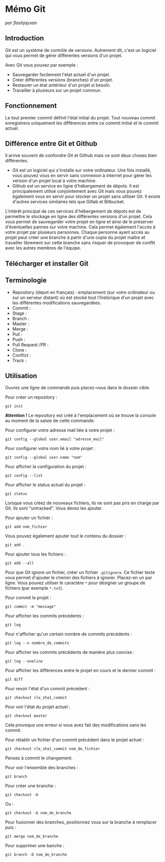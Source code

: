 # Mémo Git

*par flashjaysan*

## Introduction

Git est un système de contrôle de versions. Autrement dit, c'est un logiciel qui vous permet de gérer différentes versions d'un projet.

Avec Git vous pouvez par exemple :

- Sauvegarder facilement l'état actuel d'un projet.
- Créer différentes versions (branches) d'un projet.
- Restaurer un état antérieur d'un projet si besoin.
- Travailler à plusieurs sur un projet commun.

## Fonctionnement

Le tout premier commit définit l'état initial du projet. Tout nouveau commit enregistrera uniquement les différences entre ce commit initial et le commit actuel.

## Différence entre Git et Github

Il arrive souvent de confondre Git et Github mais ce sont deux choses bien différentes.

- Git est un logiciel qui s'installe sur votre ordinateur. Une fois installé, vous pouvez vous en servir sans connexion à internet pour gérer les version d'un projet local à votre machine.
- Github est un service en ligne d'hébergement de dépots. Il est principalement utilisé conjointement avec Git mais vous pouvez également vous en servir pour stocker un projet sans utiliser Git. Il existe d'autres services similaires tels que Gitlab et Bitbucket.

L'intérêt principal de ces services d'hébergement de dépots est de permettre le stockage en ligne des différentes versions d'un projet. Cela vous permet de sauvegarder votre projet en ligne et ainsi de le préserver d'éventuelles pannes sur votre machine. Cela permet également l'accès à votre projet par plusieurs personnes. Chaque personne ayant accès au projet peut créer une branche à partir d'une copie du projet maître et travailler librement sur cette branche sans risquer de provoquer de conflit avec les autres membres de l'équipe.

## Télécharger et installer Git



## Terminologie

- Repository (dépot en français) : emplacement (sur votre ordinateur ou sur un serveur distant) où est stocké tout l'historique d'un projet avec les différentes modifications sauvegardées.
- Commit : 
- Stage :
- Branch :
- Master :
- Merge :
- Pull :
- Push :
- Pull Request /PR :
- Clone :
- Conflict :
- Track :


## Utilisation

Ouvrez une ligne de commande puis placez-vous dans le dossier cible.

Pour créer un repository :

```
git init
```

**Attention !** Le repository est créé à l'emplacement où se trouve la console au moment de la saisie de cette commande.

Pour configurer votre adresse mail liée à votre projet :

```
git config --global user.email "adresse_mail"
```

Pour configurer votre nom lié à votre projet :

```
git config --global user.name "nom"
```

Pour afficher la configuration du projet :

```
git config --list
```

Pour afficher le status actuel du projet :

```
git status
```

Lorsque vous créez de nouveaux fichiers, ils ne sont pas pris en charge par Git. Ils sont "untracked". Vous devez les ajouter.

Pour ajouter un fichier :

```
git add nom_fichier
```

Vous pouvez également ajouter tout le contenu du dossier :

```
git add .
```

Pour ajouter tous les fichiers :

```
git add --all
```

Pour que Git ignore un fichier, créer un fichier `.gitignore`. Ce fichier texte vous permet d'ajouter le chemin des fichiers à ignorer. Placez-en un par ligne. Vous pouvez utiliser le caractère `*` pour désigner un groupe de fichiers (par exemple `*.txt`).

Pour commit le projet :

```
git commit -m "message"
```

Pour afficher les commits précédents :

```
git log
```

Pour n'afficher qu'un certain nombre de commits précédents :

```
git log --n nombre_de_commits
```

Pour afficher les commits précédents de manière plus concise :

```
git log --oneline
```

Pour afficher les différences entre le projet en cours et le dernier commit :

```
git diff
```

Pour revoir l'état d'un commit précédent :

```
git checkout cle_sha1_commit
```

Pour voir l'état du projet actuel :

```
git checkout master
```

Cela provoque une erreur si vous avez fait des modifications sans les commit.

Pour rétablir un fichier d'un commit précédent dans le projet actuel :

```
git checkout cle_sha1_commit nom_de_fichier
```

Pensez à commit le changement.

Pour voir l'ensemble des branches :

```
git branch
```

Pour créer une branche :

```
git checkout -b
```

Ou :

```
git checkout -b nom_de_branche
```

Pour fusionner des branches, positionnez vous sur la branche à remplacer puis :

```
git merge nom_de_branche
```

Pour supprimer une banche :

```
git branch -D nom_de_branche
```










